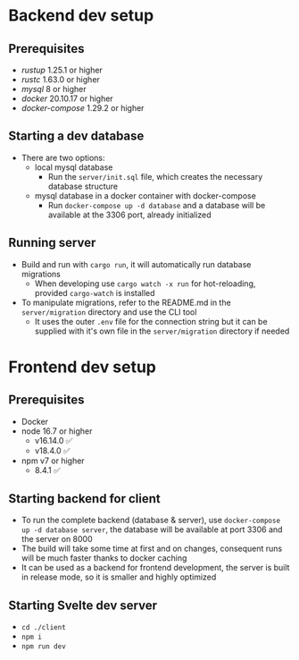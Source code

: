 # Backend dev setup

## Prerequisites

- _rustup_ 1.25.1 or higher
- _rustc_ 1.63.0 or higher
- _mysql_ 8 or higher
- _docker_ 20.10.17 or higher
- _docker-compose_ 1.29.2 or higher

## Starting a dev database

- There are two options:
  - local mysql database
    - Run the `server/init.sql` file, which creates the necessary database structure
  - mysql database in a docker container with docker-compose
    - Run `docker-compose up -d database` and a database will be available at the 3306 port, already initialized

## Running server

- Build and run with `cargo run`, it will automatically run database migrations
  - When developing use `cargo watch -x run` for hot-reloading, provided `cargo-watch` is installed
- To manipulate migrations, refer to the README.md in the `server/migration` directory and use the CLI tool
  - It uses the outer `.env` file for the connection string but it can be supplied with it's own file in the `server/migration` directory if needed

# Frontend dev setup

## Prerequisites

- Docker
- node 16.7 or higher
  - v16.14.0 ✅
  - v18.4.0 ✅
- npm v7 or higher
  - 8.4.1 ✅

## Starting backend for client

- To run the complete backend (database & server), use `docker-compose up -d database server`, the database will be available at port 3306 and the server on 8000
- The build will take some time at first and on changes, consequent runs will be much faster thanks to docker caching
- It can be used as a backend for frontend development, the server is built in release mode, so it is smaller and highly optimized

## Starting Svelte dev server

- `cd ./client`
- `npm i`
- `npm run dev`
